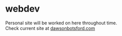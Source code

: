 webdev
======
Personal site will be worked on here throughout time. <br>
Check current site at [dawsonbotsford.com](http://dawsonbotsford.com)
